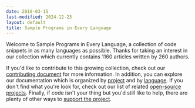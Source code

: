```yaml
---
date: 2018-03-15
last-modified: 2024-12-23
layout: default
title: Sample Programs in Every Language
---
```


Welcome to Sample Programs in Every Language, a collection of code snippets in as many languages as possible. Thanks for taking an interest in our collection which currently contains 1160 articles written by 260 authors.

If you'd like to contribute to this growing collection, check out our [contributing document](https://github.com/TheRenegadeCoder/sample-programs/blob/master/.github/CONTRIBUTING.md) for more information. In addition, you can explore our documentation which is organized by [project](/projects) and by [language](/languages). If you don't find what you're look for, check out our list of related [open-source projects](/related). Finally, if code isn't your thing but you'd still like to help, there are plenty of other ways to [support the project](https://therenegadecoder.com/updates/5-ways-you-can-support-the-renegade-coder/).